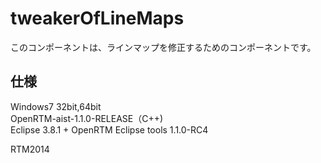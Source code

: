 tweakerOfLineMaps
=================
このコンポーネントは、ラインマップを修正するためのコンポーネントです。  


仕様
--------
Windows7 32bit,64bit  
OpenRTM-aist-1.1.0-RELEASE（C++)  
Eclipse 3.8.1 + OpenRTM Eclipse tools 1.1.0-RC4

RTM2014
